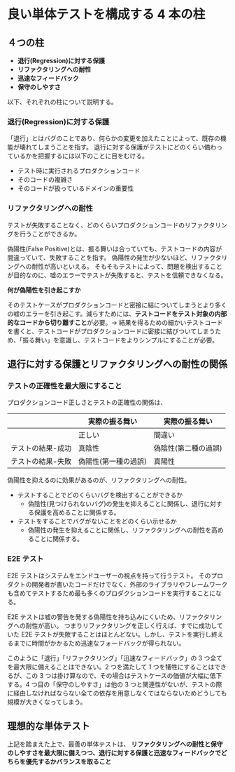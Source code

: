 # 良い単体テストを構成する 4 本の柱

## ４つの柱

- **退行(Regression)に対する保護**
- **リファクタリングへの耐性**
- **迅速なフィードバック**
- **保守のしやすさ**

以下、それぞれの柱について説明する。

### 退行(Regression)に対する保護

「退行」とはバグのことであり、何らかの変更を加えたことによって、既存の機能が壊れてしまうことを指す。
退行に対する保護がテストにどのくらい備わっているかを把握するには以下のことに目をむける。

- テスト時に実行されるプロダクションコード
- そのコードの複雑さ
- そのコードが扱っているドメインの重要性

### リファクタリングへの耐性

テストが失敗することなく、どのくらいプロダクションコードのリファクタリングを行うことができるか。

偽陽性(False Positive)とは、振る舞いは合っていても、テストコードの内容が間違っていて、失敗することを指す。
偽陽性の発生が少ないほど、リファクタリングへの耐性が高いといえる。
そもそもテストによって、問題を検出することが目的なのに、嘘のエラーでテストが失敗すると、テストを信頼できなくなる。

**何が偽陽性を引き起こすか**

そのテストケースがプロダクションコードと密接に結についてしまうとより多くの嘘のエラーを引き起こす。減らすためには、**テストコードをテスト対象の内部的なコードから切り離すこと**が必要。→ 結果を得るための細かいテストコードを書くと、テストコードがプロダクションコードに密接に結びついてしまうため、「振る舞い」を意識し、テストコードをよりシンプルにすることが必要。

## 退行に対する保護とリファクタリングへの耐性の関係

### テストの正確性を最大限にすること

プロダクションコード正しさとテストの正確性の関係は、

|                   | 実際の振る舞い       | 実際の振る舞い       |
| ----------------- | -------------------- | -------------------- |
|                   | 正しい               | 間違い               |
| テストの結果-成功 | 真陰性               | 偽陰性(第二種の過誤) |
| テストの結果-失敗 | 偽陽性(第一種の過誤) | 真陽性               |

偽陽性を抑えるのに効果があるのが、リファクタリングへの耐性。

- テストすることでどのくらいバグを検出することができるか
  - 偽陰性(見つけられないバグ)の発生を抑えることに関係し、退行に対する保護を高めることに関係する。
- テストをすることでバグがないことをどのくらい示せるか
  - 偽陽性の発生を抑えることに関係し、リファクタリングへの耐性を高めることに関係する。

### E2E テスト

E2E テストはシステムをエンドユーザーの視点を持って行うテスト。
そのプロダクトの開発者が書いたコードだけでなく、外部のライブラリやフレームワークも含めてテストするため最も多くのプロダクションコードを実行することになる。

E2E テストは嘘の警告を発する偽陽性を持ち込みにくいため、リファクタリングへの耐性が高い。
つまりリファクタリングを正しく行えば、すでに成功していた E2E テストが失敗することはほとんどない。しかし、テストを実行し終えるまでに時間がかかるため迅速なフォードバックが得られない。

このように「退行」「リファクタリング」「迅速なフィードバック」の 3 つ全てを最大限に備えることはできない。2 つを満たして 1 つを犠牲にすることはできるが、この 3 つは掛け算なので、その場合はテストケースの価値が大幅に低下する。4 つ目の「保守のしやすさ」は他の 3 つと関連性がないが、テストの際に経由しなければならない全ての依存を用意しなくてはならないためどうしても規模が大きくなってしまう。

## 理想的な単体テスト

上記を踏まえた上で、最善の単体テストは、
**リファクタリングへの耐性と保守のしやすさを最大限に備えつつ、退行に対する保護と迅速なフィードバックでどちらを優先するかバランスを取ること**
